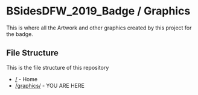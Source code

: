 # BSidesDFW_2019_Badge / Graphics

This is where all the Artwork and other graphics created by this project for the badge.

## File Structure

This is the file structure of this repository

* [/](/) - Home
* [/graphics/](/graphics/) - YOU ARE HERE
